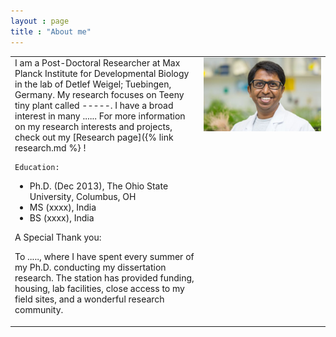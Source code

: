 ```yaml
---
layout : page
title : "About me"
---
```

<table height="60%">
  <tr><td width="60%" height="60%" valign="top" align="left">
      I am a Post-Doctoral Researcher at Max Planck Institute for Developmental Biology in the lab of Detlef Weigel; Tuebingen, Germany.
      My research focuses on Teeny tiny plant called -----. I have a broad interest in many ......  
     For more information on my research interests and projects, check out my [Research page]({% link research.md %} !
    
    Education:
<ul>
  <li>
      Ph.D. (Dec 2013), The Ohio State University, Columbus, OH
  </li>
  <li>
      MS (xxxx), India
  </li>
  <li>
      BS (xxxx), India
  </li>
</ul>

    
A Special Thank you:

To ....., where I have spent every summer of my Ph.D. conducting my dissertation research. The station has provided funding, housing, lab facilities, close access to my field sites, and a wonderful research community.

</td>
    <td width="40%" height="60%" valign="top" style="border: none;">
      <img style="float: center;" src="gsMPI.jpg" width="100%"/>
    </td>
  </tr>
</table>
